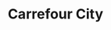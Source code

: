 ---
title: "Carrefour City"
url: /nantes/carrefour-city-rue-du-calvaire-de-grillaud/
shop: Supermarkt
---